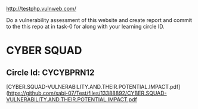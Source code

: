 http://testphp.vulnweb.com/

Do a vulnerability assessment of this website and create report and commit to the this repo at in task-0 for along with your learning circle ID.

# CYBER SQUAD 
## Circle Id: CYCYBPRN12

[CYBER.SQUAD-VULNERABILITY.AND.THEIR.POTENTIAL.IMPACT.pdf](https://github.com/sabi-07/Test/files/13388892/CYBER.SQUAD-VULNERABILITY.AND.THEIR.POTENTIAL.IMPACT.pdf
